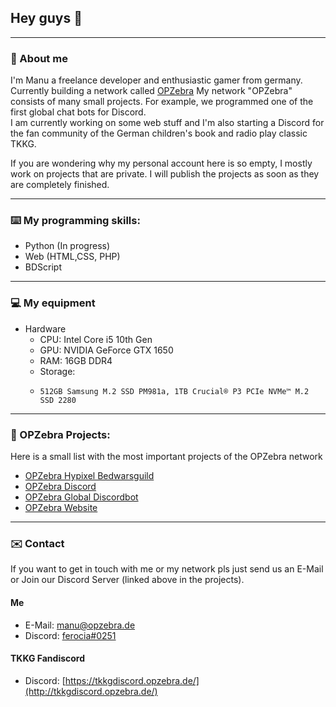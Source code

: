 ## Hey guys 👋

--------------------------------------------------

### 👤 About me

I'm Manu a freelance developer and enthusiastic gamer from germany. Currently building a network called [OPZebra](https://www.opzebra.de/)
My network "OPZebra" consists of many small projects. For example, we programmed one of the first global chat bots for Discord.  
I am currently working on some web stuff and I'm also starting a Discord for the fan community of the German children's book and radio play classic TKKG. 

If you are wondering why my personal account here is so empty, I mostly work on projects that are private.
I will publish the projects as soon as they are completely finished. 

--------------------------

### ⌨️ My programming skills:

- Python (In progress)
- Web (HTML,CSS, PHP)
- BDScript

---------------------------

### 💻 My equipment

* Hardware
  - CPU: Intel Core i5 10th Gen
  - GPU: NVIDIA GeForce GTX 1650
  - RAM: 16GB DDR4
  - Storage:
  -     512GB Samsung M.2 SSD PM981a, 1TB Crucial® P3 PCIe NVMe™ M.2 SSD 2280

-----------------------

### 🚧 OPZebra Projects:

Here is a small list with the most important projects of the OPZebra network

- [OPZebra Hypixel Bedwarsguild](http://gilde.opzebra.de/)
- [OPZebra Discord](http://discord.opzebra.de/)
- [OPZebra Global Discordbot](http://global.opzebra.de/)
- [OPZebra Website](https://www.opzebra.de/)

-----------------------

### ✉️ Contact

If you want to get in touch with me or my network pls just send us an E-Mail or Join our Discord Server (linked above in the projects).

#### Me

* E-Mail: [manu@opzebra.de](mailto:manu@opzebra.de)
* Discord: [ferocia#0251](https://discord.com/users/477070826668294155)

#### TKKG Fandiscord

* Discord: [https://tkkgdiscord.opzebra.de/](http://tkkgdiscord.opzebra.de/)
